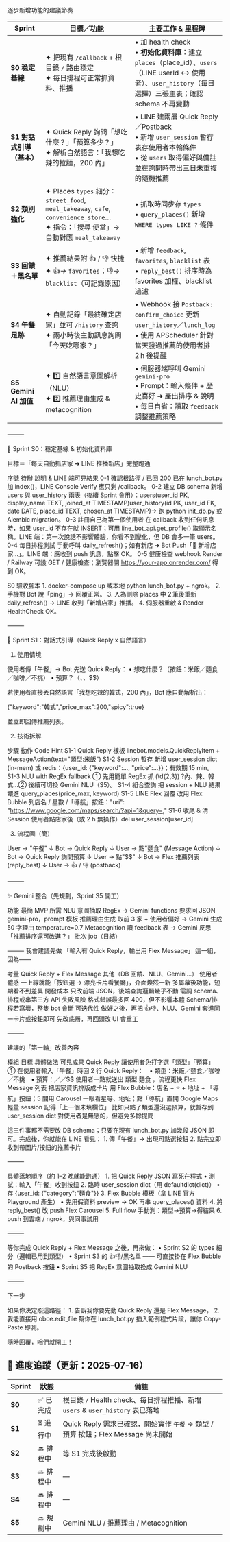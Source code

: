 逐步新增功能的建議節奏

| Sprint | 目標／功能 | 主要工作 & 里程碑 |
|--------|------------|------------------|
| **S0 稳定基線** | ✦ 把現有 `/callback` + 根目錄 `/` 路由穩定<br>✦ 每日排程可正常抓資料、推播 | • 加 health check<br>• **初始化資料庫**：建立 `places`（place_id）、`users`（LINE userId ↔ 使用者）、`user_history`（每日選擇）三張主表；確認 schema 不再變動 |
| **S1 對話式引導（基本）** | ✦ Quick Reply 詢問「想吃什麼？」「預算多少？」<br>✦ 解析自然語言：「我想吃辣的拉麵，200 內」 | • LINE 建兩層 Quick Reply／Postback<br>• 新增 `user_session` 暫存表存使用者本輪條件<br>• 從 `users` 取得偏好與備註並在詢問時帶出三日未重複的隨機推薦 |
| **S2 類別強化** | ✦ Places `types` 細分：`street_food`, `meal_takeaway`, `cafe`, `convenience_store`…<br>✦ 指令：「搜尋 便當」→ 自動對應 `meal_takeaway` | • 抓取時同步存 `types`<br>• `query_places()` 新增 `WHERE types LIKE ?` 條件 |
| **S3 回饋＋黑名單** | ✦ 推薦結果附 👍 / 👎 快捷<br>✦ 👍→ `favorites`；👎→ `blacklist`（可記錄原因） | • 新增 `feedback`, `favorites`, `blacklist` 表<br>• `reply_best()` 排序時為 favorites 加權、blacklist 過濾 |
| **S4 午餐足跡** | ✦ 自動記錄「最終確定店家」並可 `/history` 查詢<br>✦ 兩小時後主動訊息詢問「今天吃哪家？」 | • Webhook 接 `Postback: confirm_choice` 更新 `user_history`／`lunch_log`<br>• 使用 APScheduler 針對當天發過推薦的使用者排 2 h 後提醒 |
| **S5 Gemini AI 加值** | ✦ 1️⃣ 自然語言意圖解析（NLU）<br>✦ 2️⃣ 推薦理由生成 & metacognition | • 伺服器端呼叫 Gemini `gemini-pro`<br>• Prompt：輸入條件 + 歷史喜好 ➜ 產出排序 & 說明<br>• 每日自省：讀取 `feedback` 調整推薦策略 |

⸻

🏁 Sprint S0：穩定基線 & 初始化資料庫

目標＝「每天自動抓店家 ➜ LINE 推播新店」完整跑通

序號	待辦	說明 & LINE 端可見結果
0-1	確認根路徑 / 已回 200	已在 lunch_bot.py 加 index()，LINE Console Verify 應只剩 /callback。
0-2	建立 DB schema	新增 users 與 user_history 兩表（後續 Sprint 會用）：users(user_id PK, display_name TEXT, joined_at TIMESTAMP)user_history(id PK, user_id FK, date DATE, place_id TEXT, chosen_at TIMESTAMP)→ 跑 python init_db.py 或 Alembic migration。
0-3	註冊自己為第一個使用者	在 callback 收到任何訊息時，如果 user_id 不存在就 INSERT；可用 line_bot_api.get_profile() 取顯示名稱。LINE 端：第一次說話不影響體驗，你看不到變化，但 DB 會多一筆 users。
0-4	每日排程測試	手動呼叫 daily_refresh()；如有新店 ➜ Bot Push「🎉 新增店家…」。LINE 端：應收到 push 訊息，點擊 OK。
0-5	健康檢查 webhook	Render / Railway 可設 GET / 健康檢查；瀏覽器開 https://your-app.onrender.com/ 得到 OK。

S0 驗收腳本
	1.	docker-compose up 或本地 python lunch_bot.py + ngrok。
	2.	手機對 Bot 說「ping」→ 回覆正常。
	3.	人為刪除 places 中 2 筆後重新 daily_refresh() → LINE 收到「新增店家」推播。
	4.	伺服器重啟 & Render HealthCheck OK。

⸻

🚀 Sprint S1：對話式引導（Quick Reply x 自然語言）

1. 使用情境

使用者傳「午餐」→ Bot 先送 Quick Reply：
• 想吃什麼？（按鈕：米飯／麵食／咖啡／不挑）
• 預算？（$、$$、$$$）

若使用者直接丟自然語言「我想吃辣的韓式，200 內」，Bot 應自動解析出：

{"keyword":"韓式","price_max":200,"spicy":true}

並立即回傳推薦列表。

2. 技術拆解

步驟	動作	Code Hint
S1-1	Quick Reply 樣板	linebot.models.QuickReplyItem + MessageAction(text="類型:米飯")
S1-2	Session 暫存	新增 user_session dict (in-mem) 或 redis：{user_id: {"keyword":..., "price":...}}；有效期 15 min。
S1-3	NLU with RegEx fallback	① 先用簡單 RegEx 抓 (\d{2,3}) ?內、辣、韓式…② 後續可切換 Gemini NLU（S5）。
S1-4	組合查詢	把 session + NLU 結果餵進 query_places(price_max, keyword)
S1-5	LINE Flex 回覆	改用 Flex Bubble 列店名 / 星數 /「導航」按鈕："uri": "https://www.google.com/maps/search/?api=1&query=<lat>,<lng>"
S1-6	收尾 & 清 Session	使用者點店家後（或 2 h 無操作）del user_session[user_id]

3. 流程圖（簡）

User → "午餐"
        ↓
Bot → Quick Reply
        ↓
User → 點"麵食"  (Message Action)
        ↓
Bot → Quick Reply 詢問預算
        ↓
User → 點"$$"
        ↓
Bot → Flex 推薦列表 (reply_best)
        ↓
User → 👍 / 👎 (postback)


⸻

✨ Gemini 整合（先規劃，Sprint S5 開工）

功能	最簡 MVP	所需
NLU 意圖抽取	RegEx → Gemini functions 要求回 JSON	gemini-pro，prompt 模板
推薦理由生成	取前 3 家 + 使用者偏好 → Gemini 生成 50 字理由	temperature=0.7
Metacognition	讀 feedback 表 → Gemini 反思「推薦排序還可改進？」	批次 job（日結）


⸻
我會建議先做 「輸入有 Quick Reply，輸出用 Flex Message」 這一組，因為——

考量	Quick Reply + Flex Message	其他（DB 回饋、NLU、Gemini…）
使用者體感	一上線就能「按鈕選 → 漂亮卡片看餐廳」，介面煥然一新	多屬幕後功能，短期看不到差異
開發成本	只改前端 JSON，後端查詢邏輯幾乎不動	需調 schema、排程或串第三方 API
失敗風險	格式錯誤最多回 400，但不影響本體	Schema/排程若寫壞，整隻 bot 會斷
可迭代性	做好之後，再把 👍👎、NLU、Gemini 套進同一卡片或按鈕即可	先改底層，再回頭改 UI 會重工


⸻

建議的「第一輪」改善內容

模組	目標	具體做法	可見成果
Quick Reply	讓使用者免打字選「類型」「預算」	① 在使用者輸入「午餐」時回 2 行 Quick Reply：　• 類型：米飯／麵食／咖啡／不挑　• 預算：$／$$／$$$	使用者一點就送出 類型:麵食 ，流程更快
Flex Message 列表	把店家資訊排版成卡片	用 Flex Bubble：店名 + ⭐️ + 地址 + 「導航」按鈕；5 間用 Carousel	一眼看星等、地址；點「導航」直開 Google Maps
輕量 session	記得「上一個未填欄位」	比如只點了類型還沒選預算，就暫存到 user_session dict	對使用者是無感的，但避免多餘提問

這三件事都不需要改 DB schema；只要在現有 lunch_bot.py 加幾段 JSON 即可。完成後，你就能在 LINE 看見：
	1.	傳「午餐」→ 出現可點選按鈕
	2.	點完立即收到帶圖片/按鈕的推薦卡片

⸻

具體落地順序（約 1–2 晚就能跑通）
	1.	把 Quick Reply JSON 寫死在程式
	•	測試：輸入「午餐」收到按鈕
	2.	臨時 user_session dict（用 defaultdict(dict)）
	•	存 {user_id: {"category":"麵食"}}
	3.	Flex Bubble 模板（拿 LINE 官方 Playground 產生）
	•	先用假資料 preview → OK 再串 query_places() 資料
	4.	將 reply_best() 改 push Flex Carousel
	5.	Full flow 手動測：類型→預算→得結果
	6.	push 到雲端 / ngrok，與同事試用

⸻

等你完成 Quick Reply + Flex Message 之後，再來做：
	•	Sprint S2 的 types 細分（邏輯已用到類型）
	•	Sprint S3 的 👍👎/黑名單 —— 可直接掛在 Flex Bubble 的 Postback 按鈕
	•	Sprint S5 把 RegEx 意圖抽取換成 Gemini NLU

⸻

下一步

如果你決定照這路徑：
	1.	告訴我你要先動 Quick Reply 還是 Flex Message，
	2.	我能直接用 oboe.edit_file 幫你在 lunch_bot.py 插入範例程式片段，讓你 Copy-Paste 即測。

隨時回覆，咱們就開工！

## 🚦 進度追蹤（更新：2025‑07‑16）

| Sprint | 狀態 | 備註 |
|--------|------|------|
| **S0** | ✅ 已完成 | 根目錄 `/` Health check、每日排程推播、新增 `users` & `user_history` 表已落地 |
| **S1** | ⏳ 進行中 | Quick Reply 需求已確認，開始實作 `午餐` → 類型 / 預算 按鈕；Flex Message 尚未開始 |
| **S2** | 🔜 排程中 | 等 S1 完成後啟動 |
| **S3** | 🔜 排程中 | — |
| **S4** | 🔜 排程中 | — |
| **S5** | 🔜 規劃中 | Gemini NLU / 推薦理由 / Metacognition |